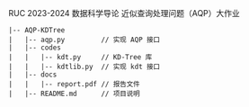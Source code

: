 RUC 2023-2024 数据科学导论 近似查询处理问题（AQP）大作业

```
|-- AQP-KDTree
|   |-- aqp.py         // 实现 AQP 接口     
|   |-- codes
|   |   |-- kdt.py     // KD-Tree 库
|   |   |-- kdtlib.py  // 实现 kdt 接口
|   |-- docs
|   |   |-- report.pdf // 报告文件 
|   |-- README.md      // 项目说明
```

